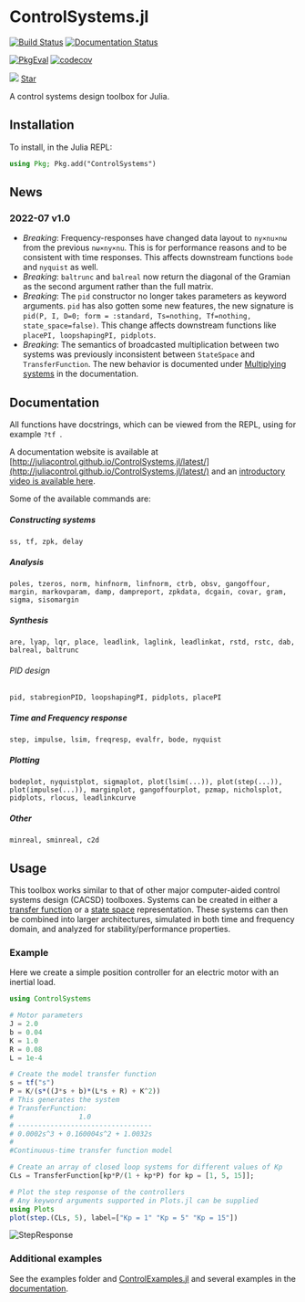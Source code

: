 # ControlSystems.jl

[![Build Status](https://github.com/JuliaControl/ControlSystems.jl/workflows/CI/badge.svg)](https://github.com/JuliaControl/ControlSystems.jl/actions?query=workflow%3ACI)
[![Documentation Status](https://github.com/JuliaControl/ControlSystems.jl/workflows/Docs/badge.svg)](https://github.com/JuliaControl/ControlSystems.jl/actions?query=workflow%3ADocs)

[![PkgEval](https://juliaci.github.io/NanosoldierReports/pkgeval_badges/C/ControlSystems.svg)](https://juliaci.github.io/NanosoldierReports/pkgeval_badges/report.html)
[![codecov](https://codecov.io/gh/JuliaControl/ControlSystems.jl/branch/master/graph/badge.svg)](https://codecov.io/gh/JuliaControl/ControlSystems.jl)

[![](https://img.shields.io/badge/docs-latest-blue.svg)](https://juliacontrol.github.io/ControlSystems.jl/latest)
<a class="github-button" href="https://github.com/JuliaControl/ControlSystems.jl" data-color-scheme="no-preference: light; light: light; dark: dark;" data-icon="octicon-star" data-show-count="true" aria-label="Star JuliaControl/ControlSystems.jl on GitHub">Star</a>
<script async defer src="https://buttons.github.io/buttons.js"></script>

A control systems design toolbox for Julia.

## Installation

To install, in the Julia REPL:

```julia
using Pkg; Pkg.add("ControlSystems")
```

## News

### 2022-07 v1.0
- *Breaking*: Frequency-responses have changed data layout to `ny×nu×nω` from the previous `nω×ny×nu`. This is for performance reasons and to be consistent with time responses. This affects downstream functions `bode` and `nyquist` as well.
- *Breaking*: `baltrunc` and `balreal` now return the diagonal of the Gramian as the second argument rather than the full matrix.
- *Breaking*: The `pid` constructor no longer takes parameters as keyword arguments. `pid` has also gotten some new features, the new signature is `pid(P, I, D=0; form = :standard, Ts=nothing, Tf=nothing, state_space=false)`. This change affects downstream functions like `placePI, loopshapingPI, pidplots`.
- *Breaking*: The semantics of broadcasted multiplication between two systems was previously inconsistent between `StateSpace` and `TransferFunction`. The new behavior is documented under [Multiplying systems](https://juliacontrol.github.io/ControlSystems.jl/latest/man/creating_systems/#Multiplying-systems) in the documentation.

## Documentation

All functions have docstrings, which can be viewed from the REPL, using for example `?tf `.

A documentation website is available at [http://juliacontrol.github.io/ControlSystems.jl/latest/](http://juliacontrol.github.io/ControlSystems.jl/latest/) and an [introductory video is available here](https://www.youtube.com/watch?v=Fdz2Fsm1aTY&ab_channel=jolin%E2%80%A4io).

Some of the available commands are:
##### Constructing systems
`ss, tf, zpk, delay`
##### Analysis
`poles, tzeros, norm, hinfnorm, linfnorm, ctrb, obsv, gangoffour, margin, markovparam, damp, dampreport, zpkdata, dcgain, covar, gram, sigma, sisomargin`
##### Synthesis
`are, lyap, lqr, place, leadlink, laglink, leadlinkat, rstd, rstc, dab, balreal, baltrunc`
###### PID design
`pid, stabregionPID, loopshapingPI, pidplots, placePI`
##### Time and Frequency response
`step, impulse, lsim, freqresp, evalfr, bode, nyquist`
##### Plotting
`bodeplot, nyquistplot, sigmaplot, plot(lsim(...)), plot(step(...)), plot(impulse(...)), marginplot, gangoffourplot, pzmap, nicholsplot, pidplots, rlocus, leadlinkcurve`
##### Other
`minreal, sminreal, c2d`
## Usage

This toolbox works similar to that of other major computer-aided control
systems design (CACSD) toolboxes. Systems can be created in either a [transfer
function](http://en.wikipedia.org/wiki/Transfer_function) or a [state
space](http://en.wikipedia.org/wiki/State-space_representation) representation.
These systems can then be combined into larger architectures, simulated in both
time and frequency domain, and analyzed for stability/performance properties.

### Example

Here we create a simple position controller for an electric motor with an
inertial load.

```julia
using ControlSystems

# Motor parameters
J = 2.0
b = 0.04
K = 1.0
R = 0.08
L = 1e-4

# Create the model transfer function
s = tf("s")
P = K/(s*((J*s + b)*(L*s + R) + K^2))
# This generates the system
# TransferFunction:
#                1.0
# ---------------------------------
# 0.0002s^3 + 0.160004s^2 + 1.0032s
#
#Continuous-time transfer function model

# Create an array of closed loop systems for different values of Kp
CLs = TransferFunction[kp*P/(1 + kp*P) for kp = [1, 5, 15]];

# Plot the step response of the controllers
# Any keyword arguments supported in Plots.jl can be supplied
using Plots
plot(step.(CLs, 5), label=["Kp = 1" "Kp = 5" "Kp = 15"])
```

![StepResponse](/example/step_response.png)

### Additional examples
See the examples folder and [ControlExamples.jl](https://github.com/JuliaControl/ControlExamples.jl/) and several examples in the [documentation](http://juliacontrol.github.io/ControlSystems.jl/latest/).
